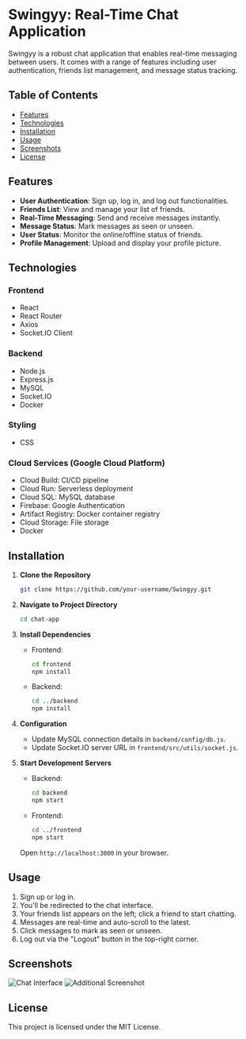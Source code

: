 # Swingyy: Real-Time Chat Application

Swingyy is a robust chat application that enables real-time messaging between users. It comes with a range of features including user authentication, friends list management, and message status tracking.

## Table of Contents

- [Features](#features)
- [Technologies](#technologies)
- [Installation](#installation)
- [Usage](#usage)
- [Screenshots](#screenshots)
- [License](#license)

## Features

- **User Authentication**: Sign up, log in, and log out functionalities.
- **Friends List**: View and manage your list of friends.
- **Real-Time Messaging**: Send and receive messages instantly.
- **Message Status**: Mark messages as seen or unseen.
- **User Status**: Monitor the online/offline status of friends.
- **Profile Management**: Upload and display your profile picture.

## Technologies

### Frontend

- React
- React Router
- Axios
- Socket.IO Client

### Backend

- Node.js
- Express.js
- MySQL
- Socket.IO
- Docker

### Styling

- CSS

### Cloud Services (Google Cloud Platform)

- Cloud Build: CI/CD pipeline
- Cloud Run: Serverless deployment
- Cloud SQL: MySQL database
- Firebase: Google Authentication
- Artifact Registry: Docker container registry
- Cloud Storage: File storage
- Docker

## Installation

1. **Clone the Repository**

   ```bash
   git clone https://github.com/your-username/Swingyy.git
   ```

2. **Navigate to Project Directory**

   ```bash
   cd chat-app
   ```

3. **Install Dependencies**

   - Frontend:
     ```bash
     cd frontend
     npm install
     ```
   - Backend:
     ```bash
     cd ../backend
     npm install
     ```

4. **Configuration**

   - Update MySQL connection details in `backend/config/db.js`.
   - Update Socket.IO server URL in `frontend/src/utils/socket.js`.

5. **Start Development Servers**

   - Backend:
     ```bash
     cd backend
     npm start
     ```
   - Frontend:
     ```bash
     cd ../frontend
     npm start
     ```

   Open `http://localhost:3000` in your browser.

## Usage

1. Sign up or log in.
2. You'll be redirected to the chat interface.
3. Your friends list appears on the left; click a friend to start chatting.
4. Messages are real-time and auto-scroll to the latest.
5. Click messages to mark as seen or unseen.
6. Log out via the "Logout" button in the top-right corner.

## Screenshots

![Chat Interface](https://github.com/ankitrout2903/Swingyy2/assets/88599131/164577c8-77f5-4d13-88cb-078da8907e5b.png)
![Additional Screenshot](https://github.com/ankitrout2903/Swingyy/assets/88599131/1031d934-5db1-416e-bec3-d62c6d8ce476.png)

## License

This project is licensed under the MIT License.
